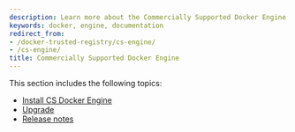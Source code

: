 ```yaml
---
description: Learn more about the Commercially Supported Docker Engine.
keywords: docker, engine, documentation
redirect_from:
- /docker-trusted-registry/cs-engine/
- /cs-engine/
title: Commercially Supported Docker Engine
---
```


This section includes the following topics:

* [Install CS Docker Engine](install.md)
* [Upgrade](upgrade.md)
* [Release notes](release-notes/release-notes.md)
